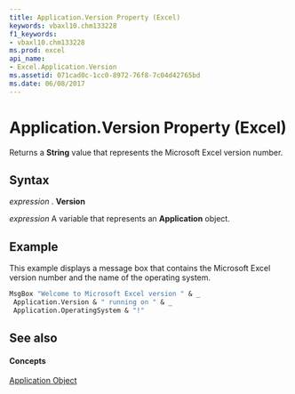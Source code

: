 ```yaml
---
title: Application.Version Property (Excel)
keywords: vbaxl10.chm133228
f1_keywords:
- vbaxl10.chm133228
ms.prod: excel
api_name:
- Excel.Application.Version
ms.assetid: 071cad0c-1cc0-8972-76f8-7c04d42765bd
ms.date: 06/08/2017
---
```



# Application.Version Property (Excel)

Returns a  **String** value that represents the Microsoft Excel version number.


## Syntax

 _expression_ . **Version**

 _expression_ A variable that represents an **Application** object.


## Example

This example displays a message box that contains the Microsoft Excel version number and the name of the operating system.


```vb
MsgBox "Welcome to Microsoft Excel version " & _ 
 Application.Version & " running on " & _ 
 Application.OperatingSystem & "!"
```


## See also


#### Concepts


[Application Object](application-object-excel.md)

